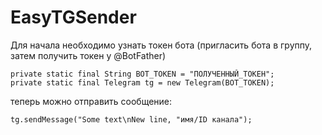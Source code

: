 # EasyTGSender
Для начала необходимо узнать токен бота (пригласить бота в группу, затем получить токен у @BotFather)
```
private static final String BOT_TOKEN = "ПОЛУЧЕННЫЙ_ТОКЕН";
private static final Telegram tg = new Telegram(BOT_TOKEN);
```
теперь можно отправить сообщение:
```
tg.sendMessage("Some text\nNew line, "имя/ID канала");
```
